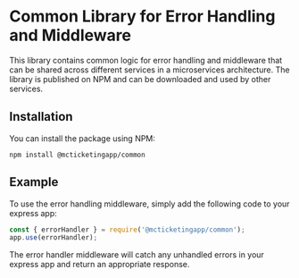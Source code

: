 # Common Library for Error Handling and Middleware

This library contains common logic for error handling and middleware that can be shared across different services in a microservices architecture. The library is published on NPM and can be downloaded and used by other services.

## Installation

You can install the package using NPM:

`npm install @mcticketingapp/common`

## Example

To use the error handling middleware, simply add the following code to your express app:

```Typescript
const { errorHandler } = require('@mcticketingapp/common');
app.use(errorHandler);
```

The error handler middleware will catch any unhandled errors in your express app and return an appropriate response.
